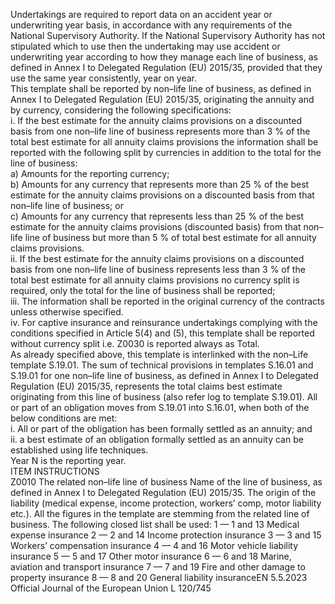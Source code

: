  
Undertakings are required to report data on an accident year or underwriting year basis, in accordance with any 
requirements of the National Supervisory Authority. If the National Supervisory Authority has not stipulated which 
to use then the undertaking may use accident or underwriting year according to how they manage each line of business, 
as defined in Annex I to Delegated Regulation (EU) 2015/35, provided that they use the same year consistently, year on 
year.  
This template shall be reported by non–life line of business, as defined in Annex I to Delegated Regulation (EU) 
2015/35, originating the annuity and by currency, considering the following specifications:  
i. If the best estimate for the annuity claims provisions on a discounted basis from one non–life line of business 
represents more than 3 % of the total best estimate for all annuity claims provisions the information shall be 
reported with the following split by currencies in addition to the total for the line of business:  
a) Amounts for the reporting currency;  
b) Amounts for any currency that represents more than 25 % of the best estimate for the annuity claims provisions 
on a discounted basis from that non–life line of business; or  
c) Amounts for any currency that represents less than 25 % of the best estimate for the annuity claims provisions 
(discounted basis) from that non–life line of business but more than 5 % of total best estimate for all annuity 
claims provisions.  
ii. If the best estimate for the annuity claims provisions on a discounted basis from one non–life line of business 
represents less than 3 % of the total best estimate for all annuity claims provisions no currency split is required, only 
the total for the line of business shall be reported;  
iii. The information shall be reported in the original currency of the contracts unless otherwise specified.  
iv. For captive insurance and reinsurance undertakings complying with the conditions specified in Article 5(4) and (5), 
this template shall be reported without currency split i.e. Z0030 is reported always as Total.  
As already specified above, this template is interlinked with the non–Life template S.19.01. The sum of technical 
provisions in templates S.16.01 and S.19.01 for one non–life line of business, as defined in Annex I to Delegated 
Regulation (EU) 2015/35, represents the total claims best estimate originating from this line of business (also refer log to 
template S.19.01). All or part of an obligation moves from S.19.01 into S.16.01, when both of the below conditions are 
met:  
i. All or part of the obligation has been formally settled as an annuity; and  
ii. a best estimate of an obligation formally settled as an annuity can be established using life techniques.  
Year N is the reporting year.  
ITEM  INSTRUCTIONS  
Z0010  The related non–life line of 
business  Name of the line of business, as defined in Annex I to Delegated Regulation (EU) 
2015/35. 
The origin of the liability (medical expense, income protection, workers’ comp, 
motor liability etc.). All the figures in the template are stemming from the related 
line of business. 
The following closed list shall be used: 
1 — 1 and 13 Medical expense insurance 
2 — 2 and 14 Income protection insurance 
3 — 3 and 15 Workers’ compensation insurance 
4 — 4 and 16 Motor vehicle liability insurance 
5 — 5 and 17 Other motor insurance 
6 — 6 and 18 Marine, aviation and transport insurance 
7 — 7 and 19 Fire and other damage to property insurance 
8 — 8 and 20 General liability insuranceEN  5.5.2023 Official Journal of the European Union L 120/745